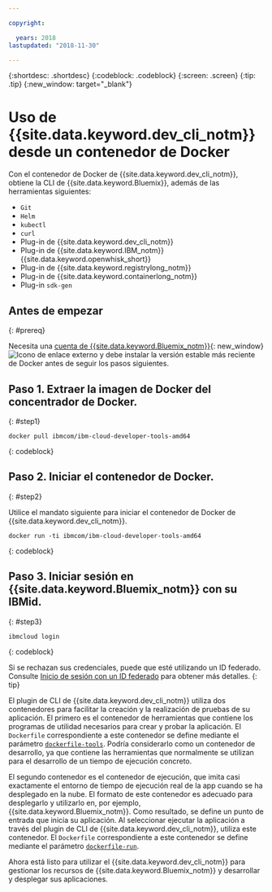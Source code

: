 ```yaml
---

copyright:

  years: 2018
lastupdated: "2018-11-30"

---
```


{:shortdesc: .shortdesc}
{:codeblock: .codeblock}
{:screen: .screen}
{:tip: .tip}
{:new_window: target="_blank"}

# Uso de {{site.data.keyword.dev_cli_notm}} desde un contenedor de Docker

Con el contenedor de Docker de {{site.data.keyword.dev_cli_notm}}, obtiene la CLI de {{site.data.keyword.Bluemix}}, además de las herramientas siguientes:

* `Git`
* `Helm`
* `kubectl`
* `curl`
* Plug-in de {{site.data.keyword.dev_cli_notm}}
* Plug-in de {{site.data.keyword.IBM_notm}} {{site.data.keyword.openwhisk_short}}
* Plug-in de {{site.data.keyword.registrylong_notm}}
* Plug-in de {{site.data.keyword.containerlong_notm}}
* Plug-in `sdk-gen`

## Antes de empezar
{: #prereq}

Necesita una [cuenta de {{site.data.keyword.Bluemix_notm}}](https://{DomainName}){: new_window} ![Icono de enlace externo](../../../icons/launch-glyph.svg "Icono de enlace externo") y debe instalar la versión estable más reciente de Docker antes de seguir los pasos siguientes.

## Paso 1. Extraer la imagen de Docker del concentrador de Docker.
{: #step1}

```
docker pull ibmcom/ibm-cloud-developer-tools-amd64
```
{: codeblock}

## Paso 2. Iniciar el contenedor de Docker.
{: #step2}

Utilice el mandato siguiente para iniciar el contenedor de Docker de {{site.data.keyword.dev_cli_notm}}.

```
docker run -ti ibmcom/ibm-cloud-developer-tools-amd64
```
{: codeblock}

## Paso 3. Iniciar sesión en {{site.data.keyword.Bluemix_notm}} con su IBMid.
{: #step3}

```
ibmcloud login
```
{: codeblock}


Si se rechazan sus credenciales, puede que esté utilizando un ID federado. Consulte [Inicio de sesión con un ID federado](/docs/iam/login_fedid.html#federated_id) para obtener más detalles.
{: tip}

El plugin de CLI de {{site.data.keyword.dev_cli_notm}} utiliza dos contenedores para facilitar la creación y la realización de pruebas de su aplicación. El primero es el contenedor de herramientas que contiene los programas de utilidad necesarios para crear y probar la aplicación. El `Dockerfile` correspondiente a este contenedor se define mediante el parámetro [`dockerfile-tools`](/docs/cli/idt/commands.html#command-parameters). Podría considerarlo como un contenedor de desarrollo, ya que contiene las herramientas que normalmente se utilizan para el desarrollo de un tiempo de ejecución concreto.

El segundo contenedor es el contenedor de ejecución, que imita casi exactamente el entorno de tiempo de ejecución real de la app cuando se ha desplegado en la nube. El formato de este contenedor es adecuado para desplegarlo y utilizarlo en, por ejemplo, {{site.data.keyword.Bluemix_notm}}. Como resultado, se define un punto de entrada que inicia su aplicación. Al seleccionar ejecutar la aplicación a través del plugin de CLI de {{site.data.keyword.dev_cli_notm}}, utiliza este contenedor. El `Dockerfile` correspondiente a este contenedor se define mediante el parámetro [`dockerfile-run`](/docs/cli/idt/commands.html#run-parameters).

Ahora está listo para utilizar el {{site.data.keyword.dev_cli_notm}} para gestionar los recursos de {{site.data.keyword.Bluemix_notm}} y desarrollar y desplegar sus aplicaciones.
